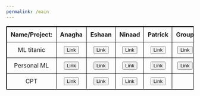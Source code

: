 ```yaml
---
permalink: /main
---
```


<html>
<head>
    <title>Links to projects</title>
    <style>
        table, th, td {
            border: 1px solid black;
            border-collapse: collapse;
        }
        th, td {
            padding: 10px;
            text-align: center;
        }
        button {
            display: inline-block;
            cursor: pointer;
        }
    </style>
</head>
<body>

<table>
    <tr>
        <th><b>Name/Project:</b></th>
        <th>Anagha</th>
        <th>Eshaan</th>
        <th>Ninaad</th>
        <th>Patrick</th>
        <th>Group</th>
    </tr>
    <tr>
        <td>ML titanic</td>
        <td><button onClick="window.location.href = '';">Link</button></td>
        <td><button onClick="window.location.href = '';">Link</button></td>
        <td><button onClick="window.location.href = '{{site.baseurl}}/ninaad-titanic';">Link</button></td>
        <td><button onClick="window.location.href = '';">Link</button></td>
        <td><button onClick="window.location.href = '{{site.baseurl}}/group-titanic';">Link</button></td>
    </tr>
    <tr>
        <td>Personal ML</td>
        <td><button onClick="window.location.href = '{{site.baseurl}}/diamond';">Link</button></td>
        <td><button onClick="window.location.href = '{{site.baseurl}}/house';">Link</button></td>
        <td><button onClick="window.location.href = '{{site.baseurl}}/mpg';">Link</button></td>
        <td><button onClick="window.location.href = '';">Link</button></td>
        <td><button onClick="window.location.href = '';">Link</button></td>
    </tr>
    <tr>
        <td>CPT</td>
        <td><button onClick="window.location.href = '{{site.baseurl}}/stockfetch';">Link</button></td>
        <td><button onClick="window.location.href = '{{site.baseurl}}/cryptofetch';">Link</button></td>
        <td><button onClick="window.location.href = '{{site.baseurl}}/games';">Link</button></td>
        <td><button onClick="window.location.href = '';">Link</button></td>
        <td></td>
    </tr>
</table>

</body>
</html>
